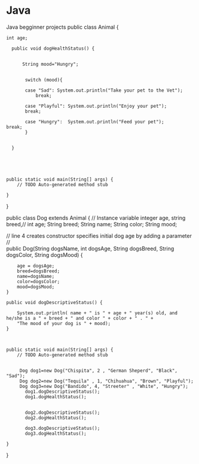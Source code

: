 # Java
Java begginner projects
public class Animal {
	
	int age;

	  public void dogHealthStatus() {
		  
	  
		  String mood="Hungry";
		
		  
		   switch (mood){
		   
		   case "Sad": System.out.println("Take your pet to the Vet");
			   break;
			  
	       case "Playful": System.out.println("Enjoy your pet");
	       break;
	       
	       case "Hungry":  System.out.println("Feed your pet");
	break; 
		   }
				   
			   
	  }
		 
		   
	


	public static void main(String[] args) {
		// TODO Auto-generated method stub

	}

}



public class Dog extends Animal {
	// Instance variable  integer age, string breed,//
	int age; 
	String breed; 
	String name; 
	String color; 
	String mood;
	
  // line 4 creates constructor specifies initial dog age by adding a parameter  //  
	public Dog(String dogsName, int dogsAge, String dogsBreed, String dogsColor, String dogsMood) {
		
		age = dogsAge;
		breed=dogsBreed;
		name=dogsName;
		color=dogsColor;
		mood=dogsMood;
	} 
	
	public void dogDescriptiveStatus() {
		
		System.out.println( name + " is " + age + " year(s) old, and he/she is a " + breed + " and color " + color + " . " + 
		"The mood of your dog is " + mood);
	}
	
	
	
	public static void main(String[] args) {
		// TODO Auto-generated method stub

		
		 Dog dog1=new Dog("Chispita", 2 , "German Sheperd", "Black", "Sad");
		 Dog dog2=new Dog("Tequila" , 1, "Chihuahua", "Brown", "Playful"); 
		 Dog dog3=new Dog("Bandido", 4, "Streeter" , "White", "Hungry");
		   dog1.dogDescriptiveStatus();
		   dog1.dogHealthStatus();
		  
		   
		   dog2.dogDescriptiveStatus();
		   dog2.dogHealthStatus();
		   
		   dog3.dogDescriptiveStatus();
		   dog3.dogHealthStatus();
		
	}

}
